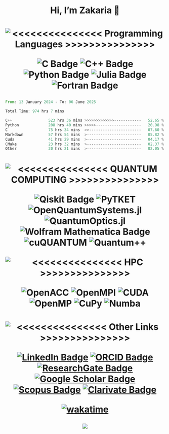 

<h1 align="center"> Hi, I’m Zakaria 👋
 </h1>




 <!--![Profile views](https://gpvc.arturio.dev/dahbiz)
 <!-- - 🌱 I’m currently learning ... -->
<!-- -  ... -->
<!--- - 📫 How to reach me  on email... --->


<!--START_SECTION:SHOW_COMMIT-->

<!--END_SECTION:SHOW_COMMIT-->



<!--START_SECTION:SHOW_OS-->

<!--END_SECTION:SHOW_OS-->


<!--START_SECTION:SHOW_PROJECTS-->

<!--END_SECTION:SHOW_PROJECTS-->


<!--START_SECTION:SHOW_EDITORS-->

<!--END_SECTION:SHOW_EDITORS-->


<!--START_SECTION:SHOW_LANGUAGE_PER_REPO-->

<!--END_SECTION:SHOW_LANGUAGE_PER_REPO-->






<h1 align="center">

![<<<<<<<<<<<<<<< Programming Languages  >>>>>>>>>>>>>>>](https://img.shields.io/badge/%3C%3C%3C%3C%3C%3C%3C%3C%3C%3C%3C%3C%3C%3C%3C%20Programming%20Languages%20%3E%3E%3E%3E%3E%3E%3E%3E%3E%3E%3E%3E%3E%3E%3E-white)

![C Badge](https://img.shields.io/badge/C-A8B9CC?logo=c&logoColor=fff&style=flat) ![C++ Badge](https://img.shields.io/badge/C%2B%2B-00599C?logo=cplusplus&logoColor=fff&style=flat) ![Python Badge](https://img.shields.io/badge/Python-3776AB?logo=python&logoColor=fff&style=flat) ![Julia Badge](https://img.shields.io/badge/Julia-9558B2?logo=julia&logoColor=fff&style=flat) ![Fortran Badge](https://img.shields.io/badge/Fortran-734F96?logo=fortran&logoColor=fff&style=flat) 

</h1>

<!--START_SECTION:waka-->

```rust
From: 13 January 2024 - To: 06 June 2025

Total Time: 974 hrs 7 mins

C++                523 hrs 36 mins >>>>>>>>>>>>>------------   52.65 %
Python             208 hrs 40 mins >>>>>--------------------   20.98 %
C                  75 hrs 34 mins  >>-----------------------   07.60 %
Markdown           57 hrs 54 mins  >------------------------   05.82 %
Cuda               41 hrs 29 mins  >------------------------   04.17 %
CMake              23 hrs 32 mins  >------------------------   02.37 %
Other              20 hrs 21 mins  >------------------------   02.05 %
```

<!--END_SECTION:waka-->


<h1 align="center">

![<<<<<<<<<<<<<<< QUANTUM COMPUTING >>>>>>>>>>>>>>>](https://img.shields.io/badge/%3C%3C%3C%3C%3C%3C%3C%3C%3C%3C%3C%3C%3C%3C%3C%20Quantum%20Computing%20&%20Quantum%20Simulation%20%3E%3E%3E%3E%3E%3E%3E%3E%3E%3E%3E%3E%3E%3E%3E-white) 

![Qiskit Badge](https://img.shields.io/badge/Qiskit-6929C4?logo=qiskit&logoColor=fff&style=flat) ![PyTKET](https://img.shields.io/badge/PyTKET-gray?style=flat&logo=python&logoColor=white) ![OpenQuantumSystems.jl](https://img.shields.io/badge/OpenQuantumSystems.jl-green?style=flat&logo=Julia&logoColor=white) ![QuantumOptics.jl](https://img.shields.io/badge/QuantumOptics.jl-green?style=flat&logo=Julia&logoColor=white) ![Wolfram Mathematica Badge](https://img.shields.io/badge/Wolfram%20Mathematica-D10?logo=wolframmathematica&logoColor=fff&style=flat)  ![cuQUANTUM](https://img.shields.io/badge/cuQUANTUM*-gray?style=flat&logo=nvidia) ![Quantum++](https://img.shields.io/badge/Quantum++*-blue?style=flat&logo=cplusplus) 

![<<<<<<<<<<<<<<< HPC >>>>>>>>>>>>>>>](https://img.shields.io/badge/%3C%3C%3C%3C%3C%3C%3C%3C%3C%3C%3C%3C%3C%3C%3C%20High%20Performance%20Computing%20%3E%3E%3E%3E%3E%3E%3E%3E%3E%3E%3E%3E%3E%3E%3E-white)


![OpenACC](https://img.shields.io/badge/OpenACC-blue?style=flat&logo=apacherocketmq) ![OpenMPI](https://img.shields.io/badge/OpenMPI-blue?style=flat&logo=pix&logoColor=blue-green) ![CUDA](https://img.shields.io/badge/CUDA-gray?style=flat&logo=nvidia) ![OpenMP](https://img.shields.io/badge/OpenMP-indigo?style=flat&logo=headlessui)  ![CuPy](https://img.shields.io/badge/CuPy-green?style=flat&logo=python&logoColor=white)  ![Numba](https://img.shields.io/badge/Numba-blue?style=flat&logo=python&logoColor=white) 

</h1>

<h1 align="center">

![<<<<<<<<<<<<<<< Other Links >>>>>>>>>>>>>>>](https://img.shields.io/badge/%3C%3C%3C%3C%3C%3C%3C%3C%3C%3C%3C%3C%3C%3C%3C%20Other%20Links%20%3E%3E%3E%3E%3E%3E%3E%3E%3E%3E%3E%3E%3E%3E%3E-white)

[![LinkedIn Badge](https://img.shields.io/badge/LinkedIn-0A66C2?logo=linkedin&logoColor=fff&style=flat)](https://www.linkedin.com/in/zdahbi/) [![ORCID Badge](https://img.shields.io/badge/ORCID-A6CE39?logo=orcid&logoColor=fff&style=flat)](https://orcid.org/0000-0001-9933-2184) [![ResearchGate Badge](https://img.shields.io/badge/ResearchGate-0CB?logo=researchgate&logoColor=fff&style=flat)](https://www.researchgate.net/profile/Zakaria-Dahbi) [![Google Scholar Badge](https://img.shields.io/badge/Google%20Scholar-4285F4?logo=googlescholar&logoColor=fff&style=flat)](https://scholar.google.com/citations?user=R_L9mMUAAAAJ) [![Scopus Badge](https://img.shields.io/badge/Scopus-E9711C?logo=scopus&logoColor=fff&style=flat)](https://www.scopus.com/authid/detail.uri?authorId=57214808020) [![Clarivate Badge](https://img.shields.io/badge/Clarivate-000?logo=clarivate&logoColor=fff&style=flat)](https://www.webofscience.com/wos/author/record/48205986)

[![wakatime](https://wakatime.com/badge/user/018d0980-c959-4607-82b2-e082943bfb3d.svg)](https://wakatime.com/@018d0980-c959-4607-82b2-e082943bfb3d)


![](https://komarev.com/ghpvc/?username=dahbiz&style=flat-square&color=brightgreen)

</h1> 


